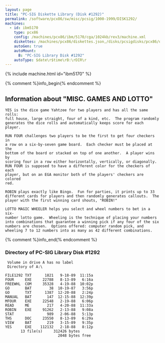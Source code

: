 ```yaml
---
layout: page
title: "PC-SIG Diskette Library (Disk #1292)"
permalink: /software/pcx86/sw/misc/pcsig/1000-1999/DISK1292/
machines:
  - id: ibm5170
    type: pcx86
    config: /machines/pcx86/ibm/5170/cga/1024kb/rev3/machine.xml
    diskettes: /machines/pcx86/diskettes.json,/disks/pcsigdisks/pcx86/diskettes.json
    autoGen: true
    autoMount:
      B: "PC-SIG Library Disk #1292"
    autoType: $date\r$time\rB:\rDIR\r
---
```


{% include machine.html id="ibm5170" %}

{% comment %}info_begin{% endcomment %}

## Information about "MISC. GAMES AND LOTTO"

    YES is the dice game Yahtzee for two players and has all the same rolls:
    full house, large straight, four of a kind, etc.  The program randomly
    generates the dice rolls and automatically keeps score for each player.
    
    RUN FOUR challenges two players to be the first to get four checkers in
    a row on a six-by-seven game board.  Each checker must be placed at the
    bottom of the board or stacked on top of one another.  A player wins by
    scoring four in a row either horizontally, vertically, or diagonally.
    RUN FOUR is supposed to have a different color for the checkers of each
    player, but on an EGA monitor both of the players' checkers are colored
    red.
    
    ROBIN plays exactly like Bingo.  Fun for parties, it prints up to 33
    different cards for players and then randomly generates callouts.  The
    player with the first winning card shouts, "ROBIN!"
    
    LOTTO MAGIC WHEELER helps you select and wheel numbers to bet in a six-
    number lotto game.  Wheeling is the technique of placing your numbers
    into combinations that guarantee a winning pick if any four of the six
    numbers are chosen.  Options offered: computer random pick, and
    wheeling 7 to 12 numbers into as many as 42 different combinations.
{% comment %}info_end{% endcomment %}


### Directory of PC-SIG Library Disk #1292

     Volume in drive A has no label
     Directory of A:\

    FILE1292 TXT      1821   9-18-89  11:15a
    FOUR     EXE     22788   8-13-89   6:16a
    FREEWHL  COM     35328   4-19-88  10:02p
    GO       BAT        38  10-19-87   3:56p
    GO       TXT      1387  12-20-88   2:24p
    MANUAL   BAT       147  12-15-88  12:39p
    MFOUR    EXE     22548   2-19-88   6:06p
    READ     ME        217   4-20-88  11:33a
    ROBIN    EXE     91262   2-13-88   9:08a
    STAT               989   2-06-88   5:13p
    THS      DOC     23550   8-13-89   6:29a
    VIEW     BAT       219   3-15-89   9:35p
    YES      EXE    112132   2-18-88   8:12p
           13 file(s)     312426 bytes
                            2048 bytes free
